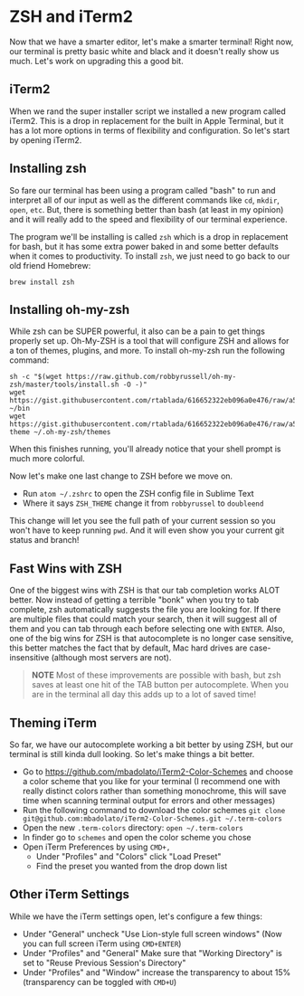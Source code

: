 # ZSH and iTerm2

Now that we have a smarter editor, let's make a smarter terminal!
Right now, our terminal is pretty basic white and black and it doesn't really show us much.
Let's work on upgrading this a good bit.

## iTerm2

When we rand the super installer script we installed a new program called iTerm2.
This is a drop in replacement for the built in Apple Terminal, but it has a lot more options in terms of flexibility and configuration.
So let's start by opening iTerm2.

## Installing zsh

So fare our terminal has been using a program called "bash" to run and interpret all of our input as well as the different commands like `cd`, `mkdir`, `open`, `etc`.
But, there is something better than bash (at least in my opinion) and it will really add to the speed and flexibility of our terminal experience.

The program we'll be installing is called `zsh` which is a drop in replacement for bash, but it has some extra power baked in and some better defaults when it comes to productivity.
To install `zsh`, we just need to go back to our old friend Homebrew:

```
brew install zsh
```

## Installing oh-my-zsh

While zsh can be SUPER powerful, it also can be a pain to get things properly set up.
Oh-My-ZSH is a tool that will configure ZSH and allows for a ton of themes, plugins, and more.
To install oh-my-zsh run the following command:

```
sh -c "$(wget https://raw.github.com/robbyrussell/oh-my-zsh/master/tools/install.sh -O -)"
wget https://gist.githubusercontent.com/rtablada/616652322eb096a0e476/raw/a5e595962a155583ff162a5940b3a65e971bab79/batcharge.py ~/bin
wget https://gist.githubusercontent.com/rtablada/616652322eb096a0e476/raw/a5e595962a155583ff162a5940b3a65e971bab79/doubleend.zsh-theme ~/.oh-my-zsh/themes
```

When this finishes running, you'll already notice that your shell prompt is much more colorful.

Now let's make one last change to ZSH before we move on.

- Run `atom ~/.zshrc` to open the ZSH config file in Sublime Text
- Where it says `ZSH_THEME` change it from `robbyrussel` to `doubleend`

This change will let you see the full path of your current session so you won't have to keep running `pwd`.
And it will even show you your current git status and branch!

## Fast Wins with ZSH

One of the biggest wins with ZSH is that our tab completion works ALOT better.
Now instead of getting a terrible "bonk" when you try to tab complete, zsh automatically suggests the file you are looking for.
If there are multiple files that could match your search, then it will suggest all of them and you can tab through each before selecting one with `ENTER`.
Also, one of the big wins for ZSH is that autocomplete is no longer case sensitive, this better matches the fact that by default, Mac hard drives are case-insensitive (although most servers are not).

> **NOTE** Most of these improvements are possible with bash, but zsh saves at least one hit of the TAB button per autocomplete.
> When you are in the terminal all day this adds up to a lot of saved time!

## Theming iTerm

So far, we have our autocomplete working a bit better by using ZSH, but our terminal is still kinda dull looking.
So let's make things a bit better.

- Go to https://github.com/mbadolato/iTerm2-Color-Schemes and choose a color scheme that you like for your terminal (I recommend one with really distinct colors rather than something monochrome, this will save time when scanning terminal output for errors and other messages)
- Run the following command to download the color schemes `git clone git@github.com:mbadolato/iTerm2-Color-Schemes.git ~/.term-colors`
- Open the new `.term-colors` directory: `open ~/.term-colors`
- In finder go to `schemes` and open the color scheme you chose
- Open iTerm Preferences by using `CMD+,`
    + Under "Profiles" and "Colors" click "Load Preset"
    + Find the preset you wanted from the drop down list

## Other iTerm Settings

While we have the iTerm settings open, let's configure a few things:

- Under "General" uncheck "Use Lion-style full screen windows" (Now you can full screen iTerm using `CMD+ENTER`)
- Under "Profiles" and "General" Make sure that "Working Directory" is set to "Reuse Previous Session's Directory"
- Under "Profiles" and "Window" increase the transparency to about 15% (transparency can be toggled with `CMD+U`)
